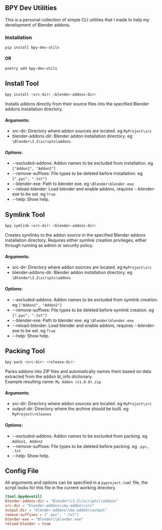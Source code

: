 
## BPY Dev Utilities

This is a personal collection of simple CLI utilities that I made to help my development of Blender addons.

### Installation
```shell
pip install bpy-dev-utils
```
#### OR
```shell
poetry add bpy-dev-utils
```

## Install Tool
```sh
bpy install <src-dir> <blender-addons-dir>
```
Installs addons directly from their source files into the specified Blender addons installation directory.
#### Arguments:
- src-dir: Directory where addon sources are located. eg ```MyProject\src```
- blender-addons-dir: Blender addon installation directory. eg ```\Blender\3.2\scripts\addons```

#### Options:
- --excluded-addons: Addon names to be excluded from installation. eg ```["Addon1", "Addon2"]```
- --remove-suffixes: File types to be deleted before installation. eg ```[".pyc", ".txt"]```
- --blender-exe: Path to blender exe. eg ```\Blender\blender.exe```
- --reload-blender: Load blender and enable addons, requires --blender-exe to be set. eg ```True```
- --help: Show help.

## Symlink Tool
```sh
bpy symlink <src-dir> <blender-addons-dir>
```
Creates symlinks to the addon source in the specified Blender addons installation directory. Requires either symlink creation privileges, either through running as admin or security policy.
#### Arguments:
- src-dir: Directory where addon sources are located. eg ```MyProject\src```
- blender-addons-dir: Blender addon installation directory. eg ```\Blender\3.2\scripts\addons```

#### Options:
- --excluded-addons: Addon names to be excluded from symlink creation. eg ```["Addon1", "Addon2"]```
- --remove-suffixes: File types to be deleted before symlink creation. eg ```[".pyc", ".txt"]```
- --blender-exe: Path to blender exe. eg ```\Blender\blender.exe```
- --reload-blender: Load blender and enable addons, requires --blender-exe to be set. eg ```True```
- --help: Show help.

## Packing Tool

```sh
bpy pack <src-dir> <release-dir>
```
Packs addons into ZIP files and automatically names them based on data extracted from the addon bl_info dictionary.<br>
Example resulting name: `My Addon (v1.0.0).zip`
#### Arguments:
- src-dir: Directory where addon sources are located. eg ```MyProject\src```
- output-dir: Directory where the archive should be built. eg ```MyProject\releases```

#### Options:
- --excluded-addons: Addon names to be excluded from packing. eg ```Addon1, Addon2```
- --remove-suffixes: File types to be deleted before packing. eg ```.pyc, .txt```
- --help: Show help.

## Config File

All arguments and options can be specified in a ```pyproject.toml``` file, the script looks for this file in the current working directory.

```toml
[tool.bpydevutil]
blender-addons-dir = "Blender\\3.2\\scripts\\addons"
src-dir = "blender-addons\\my-addon\\src"
output-dir = "blender-addons\\my-addon\\output"
remove-suffixes = [".pyc", ".txt"]
blender-exe = "Blender\\blender.exe"
reload-blender = true
```

